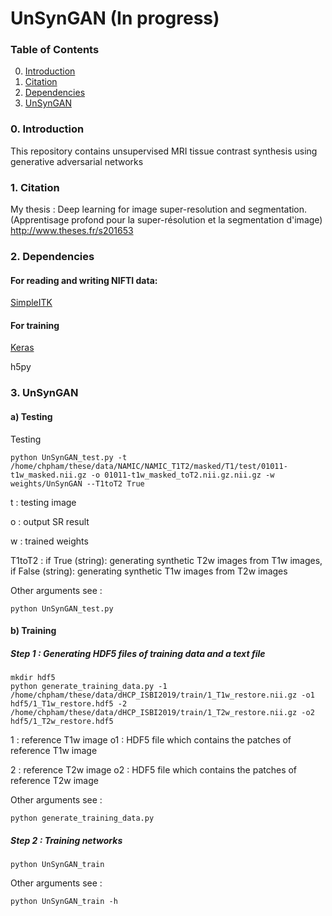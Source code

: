 # UnSynGAN (In progress)


### Table of Contents
0. [Introduction](#introduction)
1. [Citation](#citation)
1. [Dependencies](#dependencies)
1. [UnSynGAN](#UnSynGAN)

### 0. Introduction
This repository contains unsupervised MRI tissue contrast synthesis using generative adversarial networks

### 1. Citation
My thesis : Deep learning for image super-resolution and segmentation.
(Apprentisage profond pour la super-résolution et la segmentation d'image)
http://www.theses.fr/s201653

### 2. Dependencies

#### For reading and writing NIFTI data:
[SimpleITK](https://itk.org/Wiki/SimpleITK/GettingStarted)

#### For training
[Keras](https://keras.io/)

h5py

### 3. UnSynGAN

#### a) Testing

Testing

```
python UnSynGAN_test.py -t /home/chpham/these/data/NAMIC/NAMIC_T1T2/masked/T1/test/01011-t1w_masked.nii.gz -o 01011-t1w_masked_toT2.nii.gz.nii.gz -w weights/UnSynGAN --T1toT2 True
```
t : testing image

o : output SR result

w : trained weights

T1toT2 : if True (string): generating synthetic T2w images from T1w images, if False (string): generating synthetic T1w images from T2w images

Other arguments see : 
```
python UnSynGAN_test.py 
```

#### b) Training
##### Step 1 : Generating HDF5 files of training data and a text file
```
mkdir hdf5
python generate_training_data.py -1 /home/chpham/these/data/dHCP_ISBI2019/train/1_T1w_restore.nii.gz -o1 hdf5/1_T1w_restore.hdf5 -2 /home/chpham/these/data/dHCP_ISBI2019/train/1_T2w_restore.nii.gz -o2 hdf5/1_T2w_restore.hdf5 

```
1 : reference T1w image
o1 : HDF5 file which contains the patches of reference T1w image

2 : reference T2w image
o2 : HDF5 file which contains the patches of reference T2w image

Other arguments see : 
```
python generate_training_data.py 
```
##### Step 2 : Training networks
```
python UnSynGAN_train
```
Other arguments see : 
```
python UnSynGAN_train -h
```

